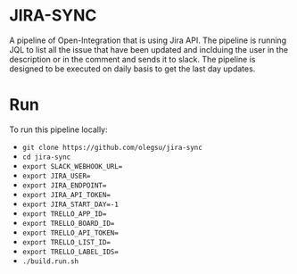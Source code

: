 # JIRA-SYNC
A pipeline of Open-Integration that is using Jira API.
The pipeline is running JQL to list all the issue that have been updated and inclduing the user in the description or in the comment and sends it to slack.
The pipeline is designed to be executed on daily basis to get the last day updates.

# Run
To run this pipeline locally:
* `git clone https://github.com/olegsu/jira-sync`
* `cd jira-sync`
* `export SLACK_WEBHOOK_URL=`
* `export JIRA_USER=`
* `export JIRA_ENDPOINT=`
* `export JIRA_API_TOKEN=`
* `export JIRA_START_DAY=-1`
* `export TRELLO_APP_ID=`
* `export TRELLO_BOARD_ID=`
* `export TRELLO_API_TOKEN=`
* `export TRELLO_LIST_ID=`
* `export TRELLO_LABEL_IDS=`
* `./build.run.sh`